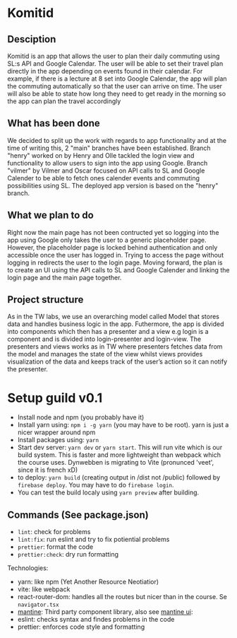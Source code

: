 # Komitid

## Desciption
Komitid is an app that allows the user to plan their daily commuting using SL:s API and Google Calendar. The user will be able to set their travel plan directly in the app depending on events found in their calendar. For example, if there is a lecture at 8 set into Google Calendar, the app will plan the
commuting automatically so that the user can arrive on time. The user will also be able to state how long they need to get ready in the morning so the app can plan the travel accordingly

## What has been done
We decided to split up the work with regards to app functionality and at the time of writing this, 2 "main" branches have been established. Branch "henry" worked on by Henry and Olle tackled the login view and functionality to allow users to sign into the app using Google. Branch "vilmer" by Vilmer and Oscar focused on API calls to SL and Google Calender to be able to fetch ones calender events and commuting possibilities using SL. The deployed app version is based on the "henry" branch. 

## What we plan to do
Right now the main page has not been contructed yet so logging into the app using Google only takes the user to a generic placeholder page. However, the placeholder page is locked behind authentication and only accessible once the user has logged in. Trying to access the page without logging in redirects the user to the login page. Moving forward, the plan is to create an UI using the API calls to SL and Google Calender and linking the login page and the main page together.

## Project structure
As in the TW labs, we use an overarching model called Model that stores data and handles business logic in the app. Futhermore, the app is divided into components which then has a presenter and a view e.g login is a component and is divided into login-presenter and login-view. The presenters and views works as in TW where presenters fetches data from the model and manages the state of the view whilst views provides visualization of the data and keeps track of the user’s action so it can notify the presenter.


# Setup guild v0.1

- Install node and npm (you probably have it)
- Install yarn using: `npm i -g yarn` (you may have to be root). yarn is just a nicer wrapper around npm
- Install packages using: `yarn`
- Start dev server: `yarn dev` or `yarn start`. This will run vite which is our build system. This is faster and more lightweight than webpack which the course uses. Dynwebben is migrating to Vite (pronunced 'veet', since it is french xD)
- to deploy: `yarn build` (creating output in /dist not /public) followed by `firebase deploy`. You may have to do `firebase login`.
- You can test the build localy using `yarn preview` after building.

## Commands (See package.json)

- `lint`: check for problems
- `lint:fix`: run eslint and try to fix potiential problems
- `prettier`: format the code
- `prettier:check`: dry run formatting

Technologies:

- yarn: like npm (Yet Another Resource Neotiatior)
- vite: like webpack
- react-router-dom: handles all the routes but nicer than in the course. Se `navigator.tsx`
- [mantine](https://mantine.dev): Third party component library, also see [mantine ui](https://ui.mantine.dev):
- eslint: checks syntax and findes problems in the code
- prettier: enforces code style and formatting
